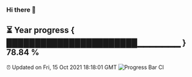 ### Hi there 👋
⏳ Year progress { ███████████████████████▁▁▁▁▁▁▁ } 78.84 %
---
⏰ Updated on Fri, 15 Oct 2021 18:18:01 GMT
![Progress Bar CI](https://github.com/liununu/liununu/workflows/Progress%20Bar%20CI/badge.svg)
